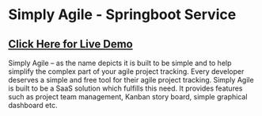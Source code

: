 # Simply Agile - Springboot Service
## [Click Here for Live Demo](http://18.222.2.26/)
Simply Agile – as the name depicts it is built to be simple and to help simplify the complex part of your agile project tracking. Every developer deserves a simple and free tool for their agile project tracking. Simply Agile is built to be a SaaS solution which fulfills this need. It provides features such as project team management, Kanban story board, simple graphical dashboard etc.
